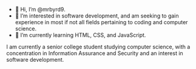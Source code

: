 - 👋 Hi, I’m @mrbyrd9.
- 👀 I’m interested in software development, and am seeking to gain experience in most if not all fields pertaining to coding and computer science.
- 🌱 I’m currently learning HTML, CSS, and JavaScript.

I am currently a senior college student studying computer science, with a concentration in Information Assurance and Security and an interest in software development.

<!---
mrbyrd9/mrbyrd9 is a ✨ special ✨ repository because its `README.md` (this file) appears on your GitHub profile.
You can click the Preview link to take a look at your changes.
--->

